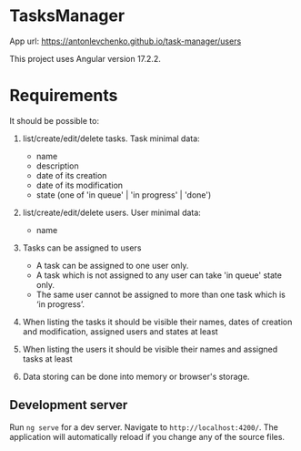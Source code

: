 # TasksManager
App url: https://antonlevchenko.github.io/task-manager/users

This project uses Angular version 17.2.2.

# Requirements
It should be possible to:

1. list/create/edit/delete tasks. Task minimal data:
   - name
   - description 
   - date of its creation 
   - date of its modification 
   - state (one of 'in queue' | 'in progress' | 'done')

2. list/create/edit/delete users. User minimal data:
   - name

3. Tasks can be assigned to users
    - A task can be assigned to one user only. 
    - A task which is not assigned to any user can take 'in queue' state only. 
    - The same user cannot be assigned to more than one task which is ‘in progress’.

4. When listing the tasks it should be visible their names, dates of creation and modification, assigned users and states at least

5. When listing the users it should be visible their names and assigned tasks at least

6. Data storing can be done into memory or browser's storage.


## Development server

Run `ng serve` for a dev server. Navigate to `http://localhost:4200/`. The application will automatically reload if you change any of the source files.
